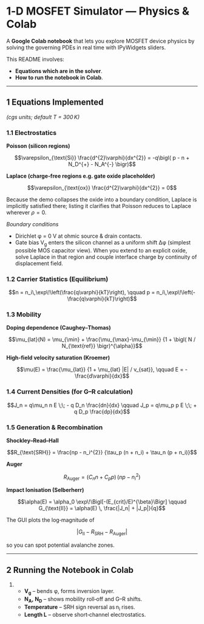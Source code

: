 # 1‑D MOSFET Simulator — Physics & Colab

A **Google Colab notebook** that lets you explore MOSFET device physics by solving the governing PDEs in real time with IPyWidgets sliders.

This README involves:

* **Equations which are in the solver**.
* **How to run the notebook in Colab**.

---

## 1 Equations Implemented 

*(cgs units; default T = 300 K)*

### 1.1 Electrostatics

**Poisson (silicon regions)**

```math
\varepsilon_{\text{Si}} \frac{d^{2}\varphi}{dx^{2}}
   = -q\bigl( p - n + N_D^{+} - N_A^{-} \bigr)
```

**Laplace (charge‑free regions e.g. gate oxide placeholder)**

```math
\varepsilon_{\text{ox}} \frac{d^{2}\varphi}{dx^{2}} = 0
```

Because the demo collapses the oxide into a boundary condition, Laplace is implicitly satisfied there; listing it clarifies that Poisson reduces to Laplace wherever $\rho = 0$.

*Boundary conditions*

* Dirichlet φ = 0 V at ohmic source & drain contacts.
* Gate bias V<sub>g</sub> enters the silicon channel as a uniform shift Δφ (simplest possible MOS capacitor view).  When you extend to an explicit oxide, solve Laplace in that region and couple interface charge by continuity of displacement field.

### 1.2 Carrier Statistics (Equilibrium)

```math
n = n_i\,\exp\!\left(\frac{q\varphi}{kT}\right),
\qquad
p = n_i\,\exp\!\left(-\frac{q\varphi}{kT}\right)
```

### 1.3 Mobility

**Doping dependence (Caughey–Thomas)**

```math
\mu_{lat}(N) = \mu_{\min}
  + \frac{\mu_{\max}-\mu_{\min}}
         {1 + \bigl( N / N_{\text{ref}} \bigr)^{\alpha}}
```

**High‑field velocity saturation (Kroemer)**

```math
\mu(E) = \frac{\mu_{lat}}
              {1 + \mu_{lat} |E| / v_{sat}},
\qquad E = -\frac{d\varphi}{dx}
```

### 1.4 Current Densities (for G–R calculation)

```math
J_n =  q\mu_n n E \;\; - q D_n \frac{dn}{dx}
\qquad
J_p =  q\mu_p p E \;\; + q D_p \frac{dp}{dx}
```

### 1.5 Generation & Recombination

**Shockley–Read–Hall**

```math
R_{\text{SRH}} = \frac{np - n_i^{2}}
                      {\tau_p (n + n_i) + \tau_n (p + n_i)}
```

**Auger**

```math
R_{\text{Auger}} = (C_n n + C_p p)\,(np - n_i^{2})
```

**Impact Ionisation (Selberherr)**

```math
\alpha(E) = \alpha_0 \exp\!\Bigl[-(E_{crit}/E)^{\beta}\Bigr]
\qquad
G_{\text{II}} = \alpha(E) \, \frac{|J_n| + |J_p|}{q}
```

The GUI plots the log‑magnitude of

```math
|G_{\text{II}}\; -\; R_{\text{SRH}}\; -\; R_{\text{Auger}}|
```

so you can spot potential avalanche zones.

---

## 2 Running the Notebook in Colab 

1. * **V<sub>g</sub>** – bends φ, forms inversion layer.
   * **N<sub>A</sub>, N<sub>D</sub>** – shows mobility roll‑off and G–R shifts.
   * **Temperature** – SRH sign reversal as n<sub>i</sub> rises.
   * **Length L** – observe short‑channel electrostatics.




